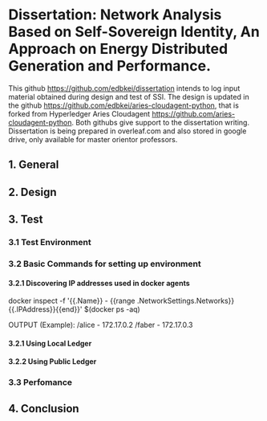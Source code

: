 # Dissertation: Network Analysis Based on Self-Sovereign Identity, An Approach on Energy Distributed Generation and Performance.

This github https://github.com/edbkei/dissertation intends to log input material obtained during design and test of SSI. The design is updated in the github https://github.com/edbkei/aries-cloudagent-python, that is forked from Hyperledger Aries Cloudagent https://github.com/aries-cloudagent-python. Both githubs give support to the dissertation writing. Dissertation is being prepared in overleaf.com and also stored in google drive, only available for master orientor professors.

## 1. General

## 2. Design

## 3. Test
### 3.1 Test Environment

### 3.2 Basic Commands for setting up environment

#### 3.2.1 Discovering IP addresses used in docker agents

docker inspect -f '{{.Name}} - {{range .NetworkSettings.Networks}}{{.IPAddress}}{{end}}' $(docker ps -aq)

OUTPUT (Example):
/alice - 172.17.0.2
/faber - 172.17.0.3

#### 3.2.1 Using Local Ledger

#### 3.2.2 Using Public Ledger

### 3.3 Perfomance

## 4. Conclusion
